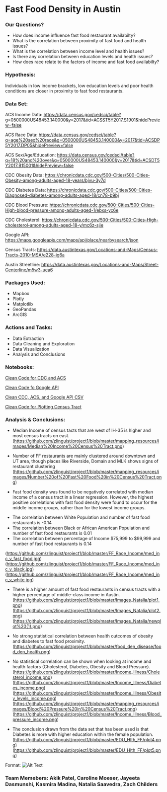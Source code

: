# Fast Food Density in Austin

### Our Questions?
* How does income influence fast food restaurant availabilty?
* What is the correlation between proximity of fast food and health issues?
* What is the correlation between income level and health issues?
* Is there any correlation between education levels and health issues?
* How does race relate to the factors of income and fast food availabilty?

### Hypothesis:

Individuals in low income brackets, low education levels and poor health conditions are closer in proximity to fast food restaurants.

### Data Set:

ACS Income Data: https://data.census.gov/cedsci/table?g=0500000US48453.140000&y=2017&tid=ACSST5Y2017.S1901&hidePreview=false

ACS Race Data: https://data.census.gov/cedsci/table?q=age%20sex%20race&g=0500000US48453.140000&y=2017&tid=ACSDP5Y2017.DP05&hidePreview=false

ACS Sex/Age/Education: https://data.census.gov/cedsci/table?q=18%20and%20over&g=0500000US48453.140000&y=2017&tid=ACSDT5Y2017.B15001&hidePreview=false

CDC Obesity Data: https://chronicdata.cdc.gov/500-Cities/500-Cities-Obesity-among-adults-aged-18-years/bjvu-3y7d

CDC Diabetes Data: https://chronicdata.cdc.gov/500-Cities/500-Cities-Diagnosed-diabetes-among-adults-aged-18/cn78-b9bj

CDC Blood Pressure: https://chronicdata.cdc.gov/500-Cities/500-Cities-High-blood-pressure-among-adults-aged-1/ebxs-yc6e

CDC Cholesterol: https://chronicdata.cdc.gov/500-Cities/500-Cities-High-cholesterol-among-adults-aged-18-y/mc6z-sjie

Google API: https://maps.googleapis.com/maps/api/place/nearbysearch/json 

Census Tracts: https://data.austintexas.gov/Locations-and-Maps/Census-Tracts-2010-MSA/e228-ig6a

Austin Streetline: https://data.austintexas.gov/Locations-and-Maps/Street-Centerline/m5w3-uea6


### Packages Used:
* Mapbox
* Plotly
* Matplotlib
* GeoPandas
* ArcGIS

### Actions and Tasks:
* Data Extraction
* Data Cleaning and Exploration
* Data Visualization
* Analysis and Conclusions

### Notebooks:
[Clean Code for CDC and ACS](https://github.com/zlinguist/project1/tree/master/Cleaning_Code)

[Clean Code fo Google API](https://github.com/zlinguist/project1/blob/master/google_api.ipynb)

[Clean CDC, ACS, and Google API CSV](https://github.com/zlinguist/project1/blob/master/Data/mrgdata_food.csv)

[Clean Code for Plotting Census Tract](https://github.com/zlinguist/project1/blob/master/mapping_resources/CT_Mapping_Script.ipynb)

### Analysis & Conclusions:
* Median Income of census tacts that are west of IH-35 is higher and most census tracts on east.
(https://github.com/zlinguist/project1/blob/master/mapping_resources/images/Median%20Income%20Census%20Tract.png)

* Number of FF restaurants are mainly clustered around downtown and UT area, though places like Riverside, Domain and MLK shows signs of restaurant clustering
(https://github.com/zlinguist/project1/blob/master/mapping_resources/images/Number%20of%20Fast%20Food%20in%20Census%20Tract.png)

* Fast food density was found to be negatively correlated with median income of a census tract in a linear regression. However, the highest positive correlations with fast food density were found to occur for the middle income groups, rather than for the lowest income groups.
 - The correlation between White Population and number of fast food restaurants is -0.14
 - The correlation between Black or African American Population and number of fast food restaurants is 0.01
 - The correlation between percentage of Income $75,999 to $99,999 and number of fast food restaurants is 0.14
 
(https://github.com/zlinguist/project1/blob/master/FF_Race_Income/med_inc_v_fast_food.jpg)
(https://github.com/zlinguist/project1/blob/master/FF_Race_Income/med_inc_v_black.jpg)
(https://github.com/zlinguist/project1/blob/master/FF_Race_Income/med_inc_v_white.jpg)

* There is a higher amount of fast food restaurants in census tracts with a higher percentage of middle-class income in Austin. (https://github.com/zlinguist/project1/blob/master/Images_Natalia/plot1.png)
(https://github.com/zlinguist/project1/blob/master/Images_Natalia/plot2.png)
(https://github.com/zlinguist/project1/blob/master/Images_Natalia/newplot%20(1).png)

* No strong statistical correlation between health outcomes of obesity and diabetes to fast food proximity.(https://github.com/zlinguist/project1/blob/master/food_den_disease/food_den_health.png)

* No statistical correlation can be shown when looking at income and health factors (Cholesterol, Diabetes, Obesity and Blood Pressure). 
(https://github.com/zlinguist/project1/blob/master/Income_Illness/Cholesterol_income.png)
(https://github.com/zlinguist/project1/blob/master/Income_Illness/Diabetes_income.png)
(https://github.com/zlinguist/project1/blob/master/Income_Illness/Obesity_levels_income.png)
(https://github.com/zlinguist/project1/blob/master/mapping_resources/images/Blood%20Pressure%20in%20Census%20Tract.png)
(https://github.com/zlinguist/project1/blob/master/Income_Illness/Blood_pressure_income.png)

* The conclusion drawn from the data set that has been used is that Diabetes is more with higher education within the female population.
(https://github.com/zlinguist/project1/blob/master/EDU_Hlth_FF/plot4.png)
(https://github.com/zlinguist/project1/blob/master/EDU_Hlth_FF/plot5.png)

Format: ![Alt Text](https://github.com/zlinguist/project1/blob/master/mapping_resources/images/Median%20Income%20Census%20Tract.png)

### Team Memebers: Akik Patel, Caroline Moeser, Jayeeta Dasmunshi, Kasmira Madina, Natalia Saavedra, Zach Childers 
